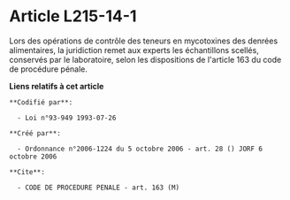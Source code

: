 # Article L215-14-1

Lors des opérations de contrôle des teneurs en mycotoxines des denrées alimentaires, la juridiction remet aux experts les
échantillons scellés, conservés par le laboratoire, selon les dispositions de l'article 163 du code de procédure pénale.

**Liens relatifs à cet article**

	**Codifié par**:

	  - Loi n°93-949 1993-07-26

	**Créé par**:

	  - Ordonnance n°2006-1224 du 5 octobre 2006 - art. 28 () JORF 6 octobre 2006

	**Cite**:

	  - CODE DE PROCEDURE PENALE - art. 163 (M)
